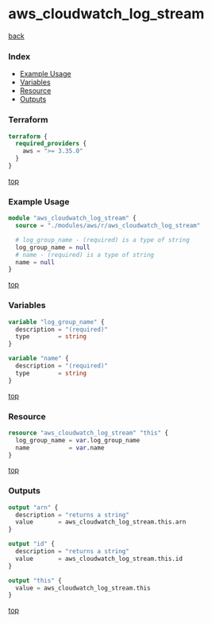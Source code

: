 # aws_cloudwatch_log_stream

[back](../aws.md)

### Index

- [Example Usage](#example-usage)
- [Variables](#variables)
- [Resource](#resource)
- [Outputs](#outputs)

### Terraform

```terraform
terraform {
  required_providers {
    aws = ">= 3.35.0"
  }
}
```

[top](#index)

### Example Usage

```terraform
module "aws_cloudwatch_log_stream" {
  source = "./modules/aws/r/aws_cloudwatch_log_stream"

  # log_group_name - (required) is a type of string
  log_group_name = null
  # name - (required) is a type of string
  name = null
}
```

[top](#index)

### Variables

```terraform
variable "log_group_name" {
  description = "(required)"
  type        = string
}

variable "name" {
  description = "(required)"
  type        = string
}
```

[top](#index)

### Resource

```terraform
resource "aws_cloudwatch_log_stream" "this" {
  log_group_name = var.log_group_name
  name           = var.name
}
```

[top](#index)

### Outputs

```terraform
output "arn" {
  description = "returns a string"
  value       = aws_cloudwatch_log_stream.this.arn
}

output "id" {
  description = "returns a string"
  value       = aws_cloudwatch_log_stream.this.id
}

output "this" {
  value = aws_cloudwatch_log_stream.this
}
```

[top](#index)